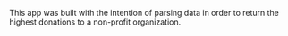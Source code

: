 This app was built with the intention of parsing data in order to return the highest donations to a non-profit organization. 
